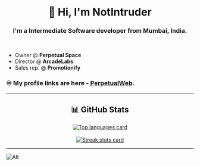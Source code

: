 <h1 align="center">👋 Hi, I'm NotIntruder</h1>
<h3 align="center">I'm a Intermediate Software developer from Mumbai, India.</h3><br>

- Owner @ **Perpetual Space**<br>
- Director @ **ArcadeLabs**<br>
- Sales rep. @ **Promotionify**<br>

### ♾️ My profile links are here - [PerpetualWeb](https://notintruder.github.io/PerpetualWeb/).

*************

<h2 align="center"> 📊 GitHub Stats </h2>

<div align="center">
<a href="https://github.com/NotIntruder" alt="Go to GitHub profile">
    <img src="https://github-readme-stats.vercel.app/api/top-langs/?username=NotIntruder&title_color=fffff&text_color=c9cacc&icon_color=2bbc8a&bg_color=1d1f21"
        alt="Top languages card" /> 
    <br>
    <br>
    <img src="https://github-readme-streak-stats.herokuapp.com?user=NotIntruder&theme=dark" alt="Streak stats card" />
</a>
</div>

*************

![Alt](https://repobeats.axiom.co/api/embed/fe196358bd75349ed47ba5c9532b6ffffa586095.svg "Repobeats analytics image")

